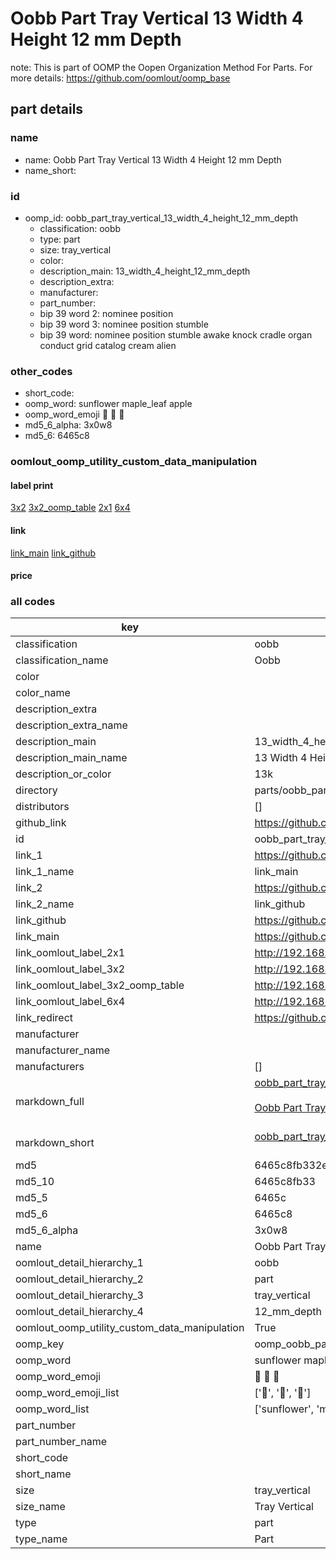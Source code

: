 # Oobb Part Tray Vertical 13 Width 4 Height 12 mm Depth  

note: This is part of OOMP the Oopen Organization Method For Parts. For more details: https://github.com/oomlout/oomp_base

##  part details
  







### name
* name: Oobb Part Tray Vertical 13 Width 4 Height 12 mm Depth
* name_short: 
### id
* oomp_id: oobb_part_tray_vertical_13_width_4_height_12_mm_depth
  * classification: oobb
  * type: part
  * size: tray_vertical
  * color: 
  * description_main: 13_width_4_height_12_mm_depth
  * description_extra: 
  * manufacturer: 
  * part_number: 
  * bip 39 word 2: nominee position
  * bip 39 word 3: nominee position stumble
  * bip 39 word: nominee position stumble awake knock cradle organ conduct grid catalog cream alien

### other_codes
* short_code: 
* oomp_word: sunflower maple_leaf apple
* oomp_word_emoji :sunflower: :maple_leaf: :apple:
* md5_6_alpha: 3x0w8
* md5_6: 6465c8






### oomlout_oomp_utility_custom_data_manipulation
#### label print
[3x2](http://192.168.1.245:1112/?label=oomp%203x0w8)
[3x2_oomp_table](http://192.168.1.108:1112/?label=oomp%203x0w8)
[2x1](http://192.168.1.242:1112/?label=oomp%203x0w8)
[6x4](http://192.168.1.55:1112/?label=oomp%203x0w8)    

#### link

[link_main](https://github.com/oomlout/oomlout_oomp_version_1_messy/tree/main/parts/oobb_part_tray_vertical_13_width_4_height_12_mm_depth) [link_github](https://github.com/oomlout/oomlout_oomp_version_1_messy/tree/main/parts/oobb_part_tray_vertical_13_width_4_height_12_mm_depth)                             

#### price







### all codes 
| key | value |  
| --- | --- |  
| classification | oobb |  
| classification_name | Oobb |  
| color |  |  
| color_name |  |  
| description_extra |  |  
| description_extra_name |  |  
| description_main | 13_width_4_height_12_mm_depth |  
| description_main_name | 13 Width 4 Height 12 mm Depth |  
| description_or_color | 13k |  
| directory | parts/oobb_part_tray_vertical_13_width_4_height_12_mm_depth |  
| distributors | [] |  
| github_link | https://github.com/oomlout/oomlout_oomp_part_src/tree/main/parts/oobb_part_tray_vertical_13_width_4_height_12_mm_depth |  
| id | oobb_part_tray_vertical_13_width_4_height_12_mm_depth |  
| link_1 | https://github.com/oomlout/oomlout_oomp_version_1_messy/tree/main/parts/oobb_part_tray_vertical_13_width_4_height_12_mm_depth |  
| link_1_name | link_main |  
| link_2 | https://github.com/oomlout/oomlout_oomp_version_1_messy/tree/main/parts/oobb_part_tray_vertical_13_width_4_height_12_mm_depth |  
| link_2_name | link_github |  
| link_github | https://github.com/oomlout/oomlout_oomp_version_1_messy/tree/main/parts/oobb_part_tray_vertical_13_width_4_height_12_mm_depth |  
| link_main | https://github.com/oomlout/oomlout_oomp_version_1_messy/tree/main/parts/oobb_part_tray_vertical_13_width_4_height_12_mm_depth |  
| link_oomlout_label_2x1 | http://192.168.1.242:1112/?label=oomp%203x0w8 |  
| link_oomlout_label_3x2 | http://192.168.1.245:1112/?label=oomp%203x0w8 |  
| link_oomlout_label_3x2_oomp_table | http://192.168.1.108:1112/?label=oomp%203x0w8 |  
| link_oomlout_label_6x4 | http://192.168.1.55:1112/?label=oomp%203x0w8 |  
| link_redirect | https://github.com/oomlout/oomlout_oomp_version_1_messy/tree/main/parts/oobb_part_tray_vertical_13_width_4_height_12_mm_depth |  
| manufacturer |  |  
| manufacturer_name |  |  
| manufacturers | [] |  
| markdown_full | [oobb_part_tray_vertical_13_width_4_height_12_mm_depth](none)<br>[](none)<br>[Oobb Part Tray Vertical 13 Width 4 Height 12 Mm Depth](none)<br><br> |  
| markdown_short | [oobb_part_tray_vertical_13_width_4_height_12_mm_depth](none)<br><br> |  
| md5 | 6465c8fb332ed38cc7bde103af6a1caf |  
| md5_10 | 6465c8fb33 |  
| md5_5 | 6465c |  
| md5_6 | 6465c8 |  
| md5_6_alpha | 3x0w8 |  
| name | Oobb Part Tray Vertical 13 Width 4 Height 12 mm Depth |  
| oomlout_detail_hierarchy_1 | oobb |  
| oomlout_detail_hierarchy_2 | part |  
| oomlout_detail_hierarchy_3 | tray_vertical |  
| oomlout_detail_hierarchy_4 | 12_mm_depth |  
| oomlout_oomp_utility_custom_data_manipulation | True |  
| oomp_key | oomp_oobb_part_tray_vertical_13_width_4_height_12_mm_depth |  
| oomp_word | sunflower maple_leaf apple |  
| oomp_word_emoji | :sunflower: :maple_leaf: :apple: |  
| oomp_word_emoji_list | [':sunflower:', ':maple_leaf:', ':apple:'] |  
| oomp_word_list | ['sunflower', 'maple_leaf', 'apple'] |  
| part_number |  |  
| part_number_name |  |  
| short_code |  |  
| short_name |  |  
| size | tray_vertical |  
| size_name | Tray Vertical |  
| type | part |  
| type_name | Part |  

